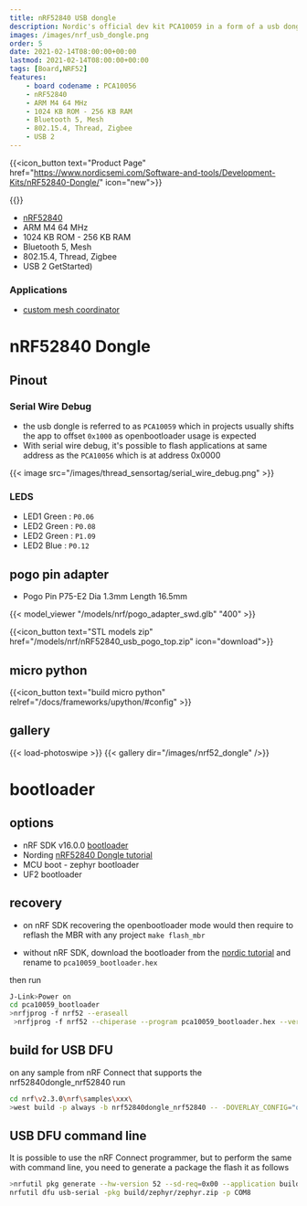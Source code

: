 ```yaml
---
title: nRF52840 USB dongle
description: Nordic's official dev kit PCA10059 in a form of a usb dongle for the nRF52840
images: /images/nrf_usb_dongle.png
order: 5
date: 2021-02-14T08:00:00+00:00
lastmod: 2021-02-14T08:00:00+00:00
tags: [Board,NRF52]
features:
    - board codename : PCA10056
    - nRF52840
    - ARM M4 64 MHz
    - 1024 KB ROM - 256 KB RAM
    - Bluetooth 5, Mesh
    - 802.15.4, Thread, Zigbee
    - USB 2
---
```


{{<icon_button text="Product Page" href="https://www.nordicsemi.com/Software-and-tools/Development-Kits/nRF52840-Dongle/" icon="new">}}

{{<gfigure src="/images/nrf_usb_dongle.png" >}}

* [nRF52840](https://www.nordicsemi.com/Products/Low-power-short-range-wireless/nRF52840)
* ARM M4 64 MHz
* 1024 KB ROM - 256 KB RAM
* Bluetooth 5, Mesh
* 802.15.4, Thread, Zigbee
* USB 2
GetStarted)
### Applications
* [custom mesh coordinator](https://github.com/nRFMesh/nRF52_Mesh#08-usb-dongle-nrf52840-dongle)

# nRF52840 Dongle

## Pinout

### Serial Wire Debug
* the usb dongle is referred to as `PCA10059` which in projects usually shifts the app to offset `0x1000` as openbootloader usage is expected
* With serial wire debug, it's possible to flash applications at same address as the `PCA10056` which is at address 0x0000

{{< image src="/images/thread_sensortag/serial_wire_debug.png" >}}

### LEDS

* LED1 Green : `P0.06`
* LED2 Green : `P0.08`
* LED2 Green : `P1.09`
* LED2 Blue  : `P0.12`


## pogo pin adapter
* Pogo Pin P75-E2 Dia 1.3mm Length 16.5mm

{{< model_viewer "/models/nrf/pogo_adapter_swd.glb" "400" >}}

{{<icon_button text="STL models zip" href="/models/nrf/nRF52840_usb_pogo_top.zip" icon="download">}}

## micro python
{{<icon_button text="build micro python" relref="/docs/frameworks/upython/#config" >}}

## gallery
{{< load-photoswipe >}}
{{< gallery dir="/images/nrf52_dongle" />}}

# bootloader
## options
* nRF SDK v16.0.0 [bootloader](https://infocenter.nordicsemi.com/index.jsp?topic=%2Fcom.nordic.infocenter.sdk5.v15.0.0%2Flib_bootloader.html)
* Nording [nRF52840 Dongle tutorial](https://devzone.nordicsemi.com/guides/short-range-guides/b/getting-started/posts/nrf52840-dongle-programming-tutorial)
* MCU boot - zephyr bootloader
* UF2 bootloader

## recovery
* on nRF SDK recovering the openbootloader mode would then require to reflash the MBR with any project `make flash_mbr`

* without nRF SDK, download the bootloader from the [nordic tutorial](https://devzone.nordicsemi.com/guides/short-range-guides/b/getting-started/posts/nrf52840-dongle-programming-tutorial) and rename to `pca10059_bootloader.hex`

then run
```bash
J-Link>Power on
cd pca10059_bootloader
>nrfjprog -f nrf52 --eraseall
 >nrfjprog -f nrf52 --chiperase --program pca10059_bootloader.hex --verify --reset
```
## build for USB DFU
on any sample from nRF Connect that supports the nrf52840dongle_nrf52840 run
```bash
cd nrf\v2.3.0\nrf\samples\xxx\
>west build -p always -b nrf52840dongle_nrf52840 -- -DOVERLAY_CONFIG="overlay-usb.conf" -DDTC_OVERLAY_FILE="usb.overlay"
```

## USB DFU command line
It is possible to use the nRF Connect programmer, but to perform the same with command line, you need to generate a package the flash it as follows

```bash
>nrfutil pkg generate --hw-version 52 --sd-req=0x00 --application build/zephyr/zephyr.hex --application-version 1 build/zephyr/zephyr.zip
nrfutil dfu usb-serial -pkg build/zephyr/zephyr.zip -p COM8
```

